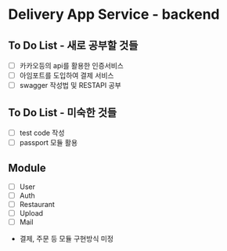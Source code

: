 # Delivery App Service - backend

## To Do List - 새로 공부할 것들

- [ ] 카카오등의 api를 활용한 인증서비스
- [ ] 아임포트를 도입하여 결제 서비스
- [ ] swagger 작성법 및 RESTAPI 공부

## To Do List - 미숙한 것들

- [ ] test code 작성
- [ ] passport 모듈 활용

## Module

- [ ] User
- [ ] Auth
- [ ] Restaurant
- [ ] Upload
- [ ] Mail

- 결제, 주문 등 모듈 구현방식 미정
